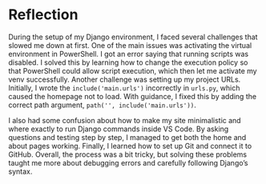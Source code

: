 # Reflection

During the setup of my Django environment, I faced several challenges that slowed me down at first. One of the main issues was activating the virtual environment in PowerShell. I got an error saying that running scripts was disabled. I solved this by learning how to change the execution policy so that PowerShell could allow script execution, which then let me activate my venv successfully. Another challenge was setting up my project URLs. Initially, I wrote the `include('main.urls')` incorrectly in `urls.py`, which caused the homepage not to load. With guidance, I fixed this by adding the correct path argument, `path('', include('main.urls'))`.  

I also had some confusion about how to make my site minimalistic and where exactly to run Django commands inside VS Code. By asking questions and testing step by step, I managed to get both the home and about pages working. Finally, I learned how to set up Git and connect it to GitHub. Overall, the process was a bit tricky, but solving these problems taught me more about debugging errors and carefully following Django’s syntax.
